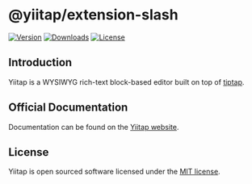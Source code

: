 # @yiitap/extension-slash
[![Version](https://img.shields.io/npm/v/@yiitap/extension-slash.svg?label=version)](https://www.npmjs.com/package/@yiitap/extension-slash)
[![Downloads](https://img.shields.io/npm/dm/@yiitap/extension-slash.svg)](https://npmcharts.com/compare/yiitap?minimal=true)
[![License](https://img.shields.io/npm/l/@yiitap/extension-slash.svg)](https://github.com/yiitap/yiitap/blob/main/LICENSE)

## Introduction
Yiitap is a WYSIWYG rich-text block-based editor built on top of [tiptap](https://tiptap.dev).

## Official Documentation
Documentation can be found on the [Yiitap website](https://yiitap.pileax.ai).

## License
Yiitap is open sourced software licensed under the [MIT license](https://github.com/yiitap/yiitap/blob/main/LICENSE).
